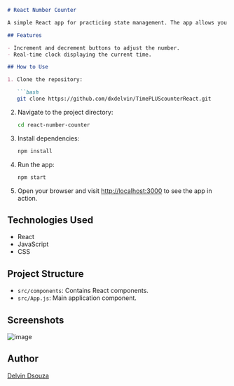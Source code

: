
```markdown
# React Number Counter

A simple React app for practicing state management. The app allows you to increase and decrease a number with a time clock displayed above.

## Features

- Increment and decrement buttons to adjust the number.
- Real-time clock displaying the current time.

## How to Use

1. Clone the repository:

   ```bash
   git clone https://github.com/dxdelvin/TimePLUScounterReact.git
   ```

2. Navigate to the project directory:

   ```bash
   cd react-number-counter
   ```

3. Install dependencies:

   ```bash
   npm install
   ```

4. Run the app:

   ```bash
   npm start
   ```

5. Open your browser and visit [http://localhost:3000](http://localhost:3000) to see the app in action.

## Technologies Used

- React
- JavaScript
- CSS

## Project Structure

- `src/components`: Contains React components.
- `src/App.js`: Main application component.

## Screenshots

![image](https://github.com/dxdelvin/TimePLUScounterReact/assets/61946291/a09b7a42-18c1-403f-afbf-1a70e4f6a14e)


## Author

[Delvin Dsouza](https://github.com/dxdelvin)

